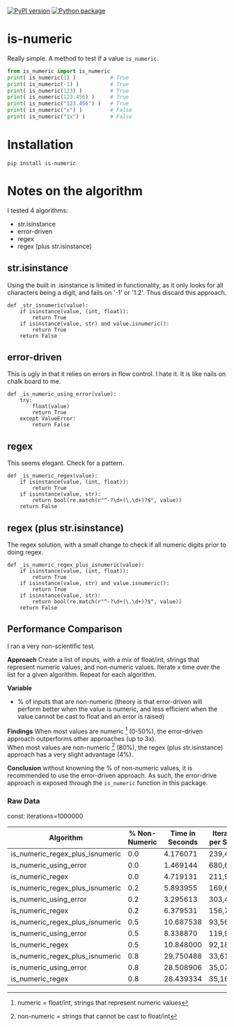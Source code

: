 [![PyPI version](https://badge.fury.io/py/is-numeric.svg)](https://badge.fury.io/py/is-numeric)
[![Python package](https://github.com/jasonray/is-numeric/actions/workflows/python-package.yml/badge.svg)](https://github.com/jasonray/is-numeric/actions/workflows/python-package.yml)

# is-numeric

Really simple.  A method to test if a value `is_numeric`.

``` python 
from is_numeric import is_numeric
print( is_numeric(1) )           # True
print( is_numeric(-1) )          # True
print( is_numeric(123) )         # True
print( is_numeric(123.456) )     # True
print( is_numeric("123.456") )   # True
print( is_numeric("x") )         # False
print( is_numeric("1x") )        # False
```

# Installation

```
pip install is-numeric
```

# Notes on the algorithm

I tested 4 algorithms:
* str.isinstance
* error-driven
* regex
* regex (plus str.isinstance)

## str.isinstance

Using the built in .isinstance is limited in functionality, as it only looks for all characters being a digit, and fails on '-1' or '1.2'.  Thus discard this approach.

```
def _str_isnumeric(value):
    if isinstance(value, (int, float)):
        return True
    if isinstance(value, str) and value.isnumeric():
        return True
    return False
```

## error-driven

This is ugly in that it relies on errors in flow control.  I hate it.  It is like nails on chalk board to me.

```
def _is_numeric_using_error(value):
    try:
        float(value)
        return True
    except ValueError:
        return False
```

## regex

This seems elegant.  Check for a pattern.

```
def _is_numeric_regex(value):
    if isinstance(value, (int, float)):
        return True
    if isinstance(value, str):
        return bool(re.match(r"^-?\d+(\.\d+)?$", value))
    return False
```

## regex (plus str.isinstance)

The regex solution, with a small change to check if all numeric digits prior to doing regex.

```
def _is_numeric_regex_plus_isnumeric(value):
    if isinstance(value, (int, float)):
        return True
    if isinstance(value, str) and value.isnumeric():
        return True
    if isinstance(value, str):
        return bool(re.match(r"^-?\d+(\.\d+)?$", value))
    return False
```

## Performance Comparison

I ran a very non-scientific test.

**Approach**
Create a list of inputs, with a mix of float/int, strings that represent numeric values, and non-numeric values.
Iterate x time over the list for a given algorithm.
Repeat for each algorithm.

**Variable**
* % of inputs that are non-numeric (theory is that error-driven will perform better when the value is numeric, and less efficient when the value cannot be cast to float and an error is raised)

**Findings**
When most values are numeric [^1] (0-50%), the error-driven approach outperforms other approaches (up to 3x).  
When most values are non-numeric [^2] (80%), the regex (plus str.isinstance) approach has a very slight advantage (4%).

**Conclusion**
without knowning the % of non-numeric values, it is recommended to use the error-driven approach.  As such, the error-drive approach is exposed through the `is_numeric` function in this package.


### Raw Data
const: iterations=1000000

| Algorithm                           | % Non-Numeric | Time in Seconds | Iterations per Second |
|-------------------------------------|---------------|-----------------|-----------------------|
| is_numeric_regex_plus_isnumeric     | 0.0           | 4.176071        | 239,459.52            |
| is_numeric_using_error              | 0.0           | 1.469144        | 680,668.39            |
| is_numeric_regex                    | 0.0           | 4.719131        | 211,903.44            |
| is_numeric_regex_plus_isnumeric     | 0.2           | 5.893955        | 169,665.37            |
| is_numeric_using_error              | 0.2           | 3.295613        | 303,433.65            |
| is_numeric_regex                    | 0.2           | 6.379531        | 156,751.32            |
| is_numeric_regex_plus_isnumeric     | 0.5           | 10.687538       | 93,566.92             |
| is_numeric_using_error              | 0.5           | 8.338870        | 119,920.32            |
| is_numeric_regex                    | 0.5           | 10.848000       | 92,182.89             |
| is_numeric_regex_plus_isnumeric     | 0.8           | 29.750488       | 33,612.89             |
| is_numeric_using_error              | 0.8           | 28.508906       | 35,076.76             |
| is_numeric_regex                    | 0.8           | 28.439334       | 35,162.57             |

[^1]: numeric = float/int, strings that represent numeric values
[^2]: non-numeric = strings that cannot be cast to float/int

